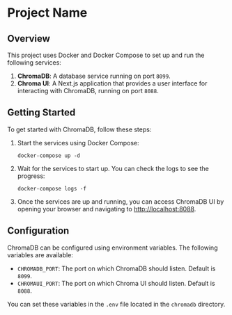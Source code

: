 # Project Name

## Overview

This project uses Docker and Docker Compose to set up and run the following services:

1. **ChromaDB**: A database service running on port `8099`.
2. **Chroma UI**: A Next.js application that provides a user interface for interacting with ChromaDB, running on port `8088`.

## Getting Started

To get started with ChromaDB, follow these steps:

1. Start the services using Docker Compose:

   ```shell
   docker-compose up -d
   ```

2. Wait for the services to start up. You can check the logs to see the progress:

   ```shell
   docker-compose logs -f
   ```

3. Once the services are up and running, you can access ChromaDB UI by opening your browser and navigating to [http://localhost:8088](http://localhost:8088).

## Configuration

ChromaDB can be configured using environment variables. The following variables are available:

- `CHROMADB_PORT`: The port on which ChromaDB should listen. Default is `8099`.
- `CHROMAUI_PORT`: The port on which Chroma UI should listen. Default is `8088`.

You can set these variables in the `.env` file located in the `chromadb` directory.
